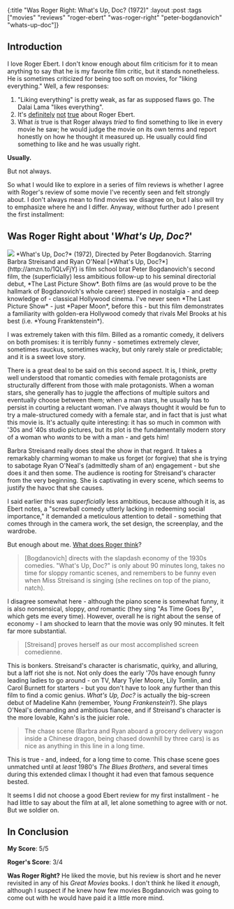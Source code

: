 {:title "Was Roger Right: What's Up, Doc? (1972)"
 :layout :post
 :tags ["movies" "reviews" "roger-ebert" "was-roger-right" "peter-bogdanovich" "whats-up-doc"]}

## Introduction

I love Roger Ebert. I don't know enough about film criticism for it to mean anything to say that he is my favorite film critic, but it stands nonetheless. He is sometimes criticized for being too soft on movies, for "liking everything." Well, a few responses:
1. "Liking everything" is pretty weak, as far as supposed flaws go. The Dalai Lama "likes everything".
1. It's [definitely](http://amzn.to/21lJya6)&nbsp;[not](http://amzn.to/21lJyHd)&nbsp;[true](http://amzn.to/1UjY1TN) about Roger Ebert.
1. What *is* true is that Roger always *tried* to find something to like in every movie he saw; he would judge the movie on its own terms and report honestly on how he thought it measured up. He usually could find something to like and he was usually right.

**Usually.**

But not always.

So what I would like to explore in a series of film reviews is whether I agree with Roger's review of some movie I've recently seen and felt strongly about. I don't always mean to find movies we disagree on, but I also will try to emphasize where he and I differ. Anyway, without further ado I present the first installment:

## **Was Roger Right** about '*What's Up, Doc?*'

<p>
<span class="marginnote"><img src="https://image.tmdb.org/t/p/w396/x1rkdx7qQKC8lTqlM7EwkmDSXd8.jpg"> *What's Up, Doc?* (1972), Directed by Peter Bogdanovich. Starring Barbra Streisand and Ryan O'Neal</span>
 [*What's Up, Doc?*](http://amzn.to/1QLvFjY) is film school brat Peter Bogdanovich's second film, the (superficially) less ambitious follow-up to his seminal directorial debut, *The Last Picture Show*. Both films are (as would prove to be the hallmark of Bogdanovich's whole career) steeped in nostalgia - and deep knowledge of - classical Hollywood cinema. I've never seen *The Last Picture Show* - just *Paper Moon*, before this - but this film demonstrates a familiarity with golden-era Hollywood comedy that rivals Mel Brooks at his best (i.e. *Young Franktenstein*).
</p>

I was extremely taken with this film. Billed as a romantic comedy, it delivers on both promises: it is terribly funny - sometimes extremely clever, sometimes rauckus, sometimes wacky, but only rarely stale or predictable; and it is a sweet love story.

There is a great deal to be said on this second aspect. It is, I think, pretty well understood that romantic comedies with female protagonists are structurally different from those with male protagonists. When a woman stars, she generally has to juggle the affections of multiple suitors and eventually choose between them; when a man stars, he usually has to persist in courting a reluctant woman. I've always thought it would be fun to try a male-structured comedy with a female star, and in fact that is just what this movie is. It's actually quite interesting: it has so much in common with '30s and '40s studio pictures, but its plot is the fundamentally modern story of a woman who *wants* to be with a man - and gets him!

Barbra Streisand really does steal the show in that regard. It takes a remarkably charming woman to make us forget (or forgive) that she is trying to sabotage Ryan O'Neal's (admittedly sham of an) engagement - but she does it and then some. The audience is rooting for Streisand's character from the very beginning. She is captivating in every scene, which seems to justify the havoc that she causes.

I said earlier this was *superficially* less ambitious, because although it is, as Ebert notes, a "screwball comedy utterly lacking in redeeming social importance," it demanded a meticulous attention to detail - something that comes through in the camera work, the set design, the screenplay, and the wardrobe.

But enough about me. [What does Roger think](http://www.rogerebert.com/reviews/whats-up-doc-1972)?

>[Bogdanovich] directs with the slapdash economy of the 1930s comedies. "What's Up, Doc?" is only about 90 minutes long, takes no time for sloppy romantic scenes, and remembers to be funny even when Miss Streisand is singing (she reclines on top of the piano, natch).

I disagree somewhat here - although the piano scene is somewhat funny, it is also nonsensical, sloppy, *and* romantic (they sing "As Time Goes By", which gets me every time). However, overall he is right about the sense of economy - I am shocked to learn that the movie was only 90 minutes. It felt far more substantial.

> [Streisand] proves herself as our most accomplished screen comedienne.

This is bonkers. Streisand's character is charismatic, quirky, and alluring, but a laff riot she is not. Not only does the early '70s have enough funny leading ladies to go around - on TV, Mary Tyler Moore, Lily Tomlin, and Carol Burnett for starters - but you don't have to look any further than this film to find a comic genius. *What's Up, Doc?* is actually the big-screen debut of Madeline Kahn (remember, *Young Frankenstein*?). She plays O'Neal's demanding and ambitious fiancee, and if Streisand's character is the more lovable, Kahn's is the juicier role.

> The chase scene (Barbra and Ryan aboard a grocery delivery wagon inside a Chinese dragon, being chased downhill by three cars) is as nice as anything in this line in a long time.  

This is true - and, indeed, for a long time to come. This chase scene goes unmatched until at *least* 1980's *The Blues Brothers*, and several times during this extended climax I thought it had even that famous sequence bested.

It seems I did not choose a good Ebert review for my first installment - he had little to say about the film at all, let alone something to agree with or not. But we soldier on.

## In Conclusion

**My Score**: 5/5

**Roger's Score**: 3/4

**Was Roger Right?** He liked the movie, but his review is short and he never revisited in any of his *Great Movies* books. I don't think he liked it *enough*, although I suspect if he knew how few movies Bogdanovich was going to come out with he would have paid it a little more mind.
